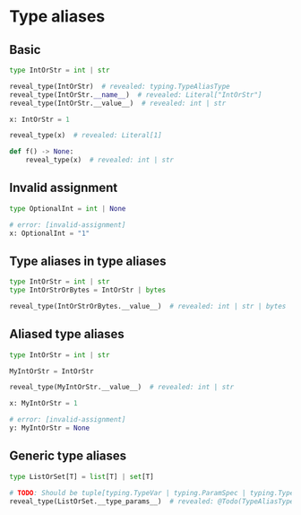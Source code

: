 # Type aliases

## Basic

```py
type IntOrStr = int | str

reveal_type(IntOrStr)  # revealed: typing.TypeAliasType
reveal_type(IntOrStr.__name__)  # revealed: Literal["IntOrStr"]
reveal_type(IntOrStr.__value__)  # revealed: int | str

x: IntOrStr = 1

reveal_type(x)  # revealed: Literal[1]

def f() -> None:
    reveal_type(x)  # revealed: int | str
```

## Invalid assignment

```py
type OptionalInt = int | None

# error: [invalid-assignment]
x: OptionalInt = "1"
```

## Type aliases in type aliases

```py
type IntOrStr = int | str
type IntOrStrOrBytes = IntOrStr | bytes

reveal_type(IntOrStrOrBytes.__value__)  # revealed: int | str | bytes
```

## Aliased type aliases

```py
type IntOrStr = int | str

MyIntOrStr = IntOrStr

reveal_type(MyIntOrStr.__value__)  # revealed: int | str

x: MyIntOrStr = 1

# error: [invalid-assignment]
y: MyIntOrStr = None
```

## Generic type aliases

```py
type ListOrSet[T] = list[T] | set[T]

# TODO: Should be tuple[typing.TypeVar | typing.ParamSpec | typing.TypeVarTuple, ...]
reveal_type(ListOrSet.__type_params__)  # revealed: @Todo(TypeAliasType __type_params__)
```
